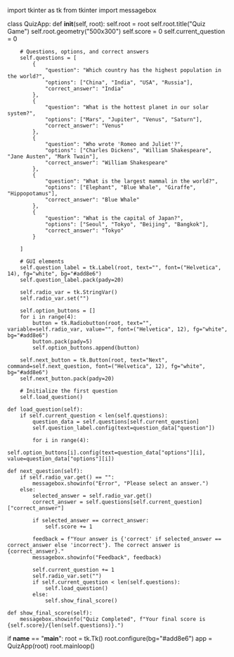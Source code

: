 import tkinter as tk
from tkinter import messagebox

class QuizApp:
    def __init__(self, root):
        self.root = root
        self.root.title("Quiz Game")
        self.root.geometry("500x300")
        self.score = 0
        self.current_question = 0

        # Questions, options, and correct answers
        self.questions = [
            {
                "question": "Which country has the highest population in the world?",
                "options": ["China", "India", "USA", "Russia"],
                "correct_answer": "India"
            },
            {
                "question": "What is the hottest planet in our solar system?",
                "options": ["Mars", "Jupiter", "Venus", "Saturn"],
                "correct_answer": "Venus"
            },
            {
                "question": "Who wrote 'Romeo and Juliet'?",
                "options": ["Charles Dickens", "William Shakespeare", "Jane Austen", "Mark Twain"],
                "correct_answer": "William Shakespeare"
            },
            {
                "question": "What is the largest mammal in the world?",
                "options": ["Elephant", "Blue Whale", "Giraffe", "Hippopotamus"],
                "correct_answer": "Blue Whale"
            },
            {
                "question": "What is the capital of Japan?",
                "options": ["Seoul", "Tokyo", "Beijing", "Bangkok"],
                "correct_answer": "Tokyo"
            }

        ]

        # GUI elements
        self.question_label = tk.Label(root, text="", font=("Helvetica", 14), fg="white", bg="#add8e6")
        self.question_label.pack(pady=20)

        self.radio_var = tk.StringVar()
        self.radio_var.set("")

        self.option_buttons = []
        for i in range(4):
            button = tk.Radiobutton(root, text="", variable=self.radio_var, value="", font=("Helvetica", 12), fg="white", bg="#add8e6")
            button.pack(pady=5)
            self.option_buttons.append(button)

        self.next_button = tk.Button(root, text="Next", command=self.next_question, font=("Helvetica", 12), fg="white", bg="#add8e6")
        self.next_button.pack(pady=20)

        # Initialize the first question
        self.load_question()

    def load_question(self):
        if self.current_question < len(self.questions):
            question_data = self.questions[self.current_question]
            self.question_label.config(text=question_data["question"])

            for i in range(4):
                self.option_buttons[i].config(text=question_data["options"][i], value=question_data["options"][i])

    def next_question(self):
        if self.radio_var.get() == "":
            messagebox.showinfo("Error", "Please select an answer.")
        else:
            selected_answer = self.radio_var.get()
            correct_answer = self.questions[self.current_question]["correct_answer"]

            if selected_answer == correct_answer:
                self.score += 1

            feedback = f"Your answer is {'correct' if selected_answer == correct_answer else 'incorrect'}. The correct answer is {correct_answer}."
            messagebox.showinfo("Feedback", feedback)

            self.current_question += 1
            self.radio_var.set("")
            if self.current_question < len(self.questions):
                self.load_question()
            else:
                self.show_final_score()

    def show_final_score(self):
        messagebox.showinfo("Quiz Completed", f"Your final score is {self.score}/{len(self.questions)}.")

if __name__ == "__main__":
    root = tk.Tk()
    root.configure(bg="#add8e6")
    app = QuizApp(root)
    root.mainloop()
